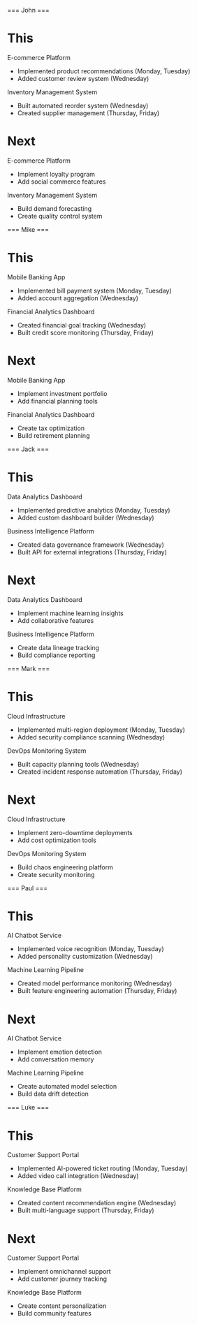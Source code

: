 === John ===

# This

E-commerce Platform
- Implemented product recommendations (Monday, Tuesday)
- Added customer review system (Wednesday)

Inventory Management System
- Built automated reorder system (Wednesday)
- Created supplier management (Thursday, Friday)

# Next

E-commerce Platform
- Implement loyalty program
- Add social commerce features

Inventory Management System
- Build demand forecasting
- Create quality control system

=== Mike ===

# This

Mobile Banking App
- Implemented bill payment system (Monday, Tuesday)
- Added account aggregation (Wednesday)

Financial Analytics Dashboard
- Created financial goal tracking (Wednesday)
- Built credit score monitoring (Thursday, Friday)

# Next

Mobile Banking App
- Implement investment portfolio
- Add financial planning tools

Financial Analytics Dashboard
- Create tax optimization
- Build retirement planning

=== Jack ===

# This

Data Analytics Dashboard
- Implemented predictive analytics (Monday, Tuesday)
- Added custom dashboard builder (Wednesday)

Business Intelligence Platform
- Created data governance framework (Wednesday)
- Built API for external integrations (Thursday, Friday)

# Next

Data Analytics Dashboard
- Implement machine learning insights
- Add collaborative features

Business Intelligence Platform
- Create data lineage tracking
- Build compliance reporting

=== Mark ===

# This

Cloud Infrastructure
- Implemented multi-region deployment (Monday, Tuesday)
- Added security compliance scanning (Wednesday)

DevOps Monitoring System
- Built capacity planning tools (Wednesday)
- Created incident response automation (Thursday, Friday)

# Next

Cloud Infrastructure
- Implement zero-downtime deployments
- Add cost optimization tools

DevOps Monitoring System
- Build chaos engineering platform
- Create security monitoring

=== Paul ===

# This

AI Chatbot Service
- Implemented voice recognition (Monday, Tuesday)
- Added personality customization (Wednesday)

Machine Learning Pipeline
- Created model performance monitoring (Wednesday)
- Built feature engineering automation (Thursday, Friday)

# Next

AI Chatbot Service
- Implement emotion detection
- Add conversation memory

Machine Learning Pipeline
- Create automated model selection
- Build data drift detection

=== Luke ===

# This

Customer Support Portal
- Implemented AI-powered ticket routing (Monday, Tuesday)
- Added video call integration (Wednesday)

Knowledge Base Platform
- Created content recommendation engine (Wednesday)
- Built multi-language support (Thursday, Friday)

# Next

Customer Support Portal
- Implement omnichannel support
- Add customer journey tracking

Knowledge Base Platform
- Create content personalization
- Build community features
